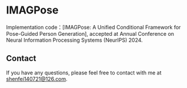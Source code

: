 # IMAGPose
Implementation code：[IMAGPose: A Unified Conditional Framework for Pose-Guided Person Generation], accepted at Annual Conference on Neural Information Processing Systems (NeurIPS) 2024.




## Contact
If you have any questions, please feel free to contact with me at shenfei140721@126.com.
